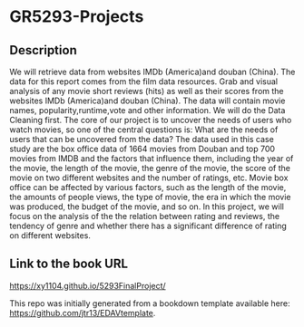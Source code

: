 # GR5293-Projects

## Description

We will retrieve data from websites IMDb (America)and douban (China). The data for this report comes from the film data resources. Grab and visual analysis of any movie short reviews (hits) as well as their scores from the websites IMDb (America)and douban (China). The data will contain movie names, popularity,runtime,vote and other information. We will do the Data Cleaning first. The core of our project is to uncover the needs of users who watch movies, so one of the central questions is: What are the needs of users that can be uncovered from the data? The data used in this case study are the box office data of 1664 movies from Douban and top 700 movies from IMDB and the factors that influence them, including the year of the movie, the length of the movie, the genre of the movie, the score of the movie on two different websites and the number of ratings, etc. Movie box office can be affected by various factors, such as the length of the movie, the amounts of people views, the type of movie, the era in which the movie was produced, the budget of the movie, and so on. In this project, we will focus on the analysis of the the relation between rating and reviews, the tendency of genre and whether there has a significant difference of rating on different websites.


## Link to the book URL
https://xy1104.github.io/5293FinalProject/

This repo was initially generated from a bookdown template available here: https://github.com/jtr13/EDAVtemplate.
